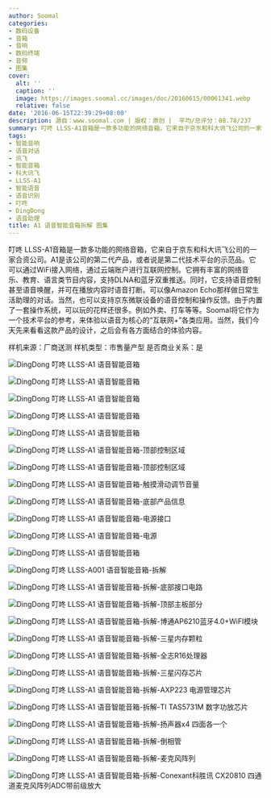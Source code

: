 ```yaml
---
author: Soomal
categories:
- 数码设备
- 音箱
- 音响
- 数码终端
- 音频
- 图集
cover:
  alt: ''
  caption: ''
  image: https://images.soomal.cc/images/doc/20160615/00061341.webp
  relative: false
date: '2016-06-15T22:39:29+08:00'
description: 源自：www.soomal.com | 版权：原创 |  平均/总评分：08.78/237
summary: 叮咚 LLSS-A1音箱是一款多功能的网络音箱，它来自于京东和科大讯飞公司的一家合资公司。它可以通过WiFi接入网络，通过云端账户进行互联网控制。拥有丰富的在线资源，但更大的卖点在于它依托讯飞语音识别去做的语音智能应用。包括教学、京东微联的控制、语音生活助理的对话等等……
tags:
- 智能音响
- 语音对话
- 讯飞
- 智能音箱
- 科大讯飞
- LLSS-A1
- 智能语音
- 语音识别
- 叮咚
- DingDong
- 语音助理
title: A1 语音智能音箱拆解 图集
---
```


叮咚 LLSS-A1音箱是一款多功能的网络音箱，它来自于京东和科大讯飞公司的一家合资公司。A1是该公司的第二代产品，或者说是第二代技术平台的示范品。它可以通过WiFi接入网络，通过云端账户进行互联网控制。它拥有丰富的网络音乐、教育、语言类节目内容，支持DLNA和蓝牙双重推送。同时，它支持语音控制甚至语音唤醒，并可在播放内容时语音打断。可以像Amazon Echo那样做日常生活助理的对话。当然，也可以支持京东微联设备的语音控制和操作反馈。由于内置了一套操作系统，可以玩的花样还很多。例如外卖、打车等等。Soomal将它作为一个技术平台的参考，来体验以语音为核心的“互联网+”各类应用。当然，我们今天先来看看这款产品的设计，之后会有各方面结合的体验内容。

样机来源：厂商送测
样机类型：市售量产型
是否商业关系：是

![DingDong 叮咚 LLSS-A1 语音智能音箱](https://images.soomal.cc/images/doc/20160605/00061087.webp)




![DingDong 叮咚 LLSS-A1 语音智能音箱](https://images.soomal.cc/images/doc/20160605/00061088.webp)




![DingDong 叮咚 LLSS-A1 语音智能音箱](https://images.soomal.cc/images/doc/20160605/00061089.webp)




![DingDong 叮咚 LLSS-A1 语音智能音箱](https://images.soomal.cc/images/doc/20160605/00061090.webp)




![DingDong 叮咚 LLSS-A1 语音智能音箱](https://images.soomal.cc/images/doc/20160605/00061091.webp)




![DingDong 叮咚 LLSS-A1 语音智能音箱-顶部控制区域](https://images.soomal.cc/images/doc/20160605/00061092.webp)




![DingDong 叮咚 LLSS-A1 语音智能音箱-顶部控制区域](https://images.soomal.cc/images/doc/20160605/00061093.webp)




![DingDong 叮咚 LLSS-A1 语音智能音箱-触摸滑动调节音量](https://images.soomal.cc/images/doc/20160605/00061094.webp)




![DingDong 叮咚 LLSS-A1 语音智能音箱-底部产品信息](https://images.soomal.cc/images/doc/20160605/00061095.webp)




![DingDong 叮咚 LLSS-A1 语音智能音箱-电源接口](https://images.soomal.cc/images/doc/20160605/00061096.webp)




![DingDong 叮咚 LLSS-A1 语音智能音箱-电源](https://images.soomal.cc/images/doc/20160605/00061097.webp)




![DingDong 叮咚 LLSS-A1 语音智能音箱](https://images.soomal.cc/images/doc/20160605/00061098.webp)




![DingDong 叮咚 LLSS-A001 语音智能音箱-拆解](https://images.soomal.cc/images/doc/20160605/00061099.webp)




![DingDong 叮咚 LLSS-A1 语音智能音箱-拆解-底部接口电路](https://images.soomal.cc/images/doc/20160605/00061100.webp)




![DingDong 叮咚 LLSS-A1 语音智能音箱-拆解-顶部主板部分](https://images.soomal.cc/images/doc/20160605/00061101.webp)




![DingDong 叮咚 LLSS-A1 语音智能音箱-拆解-博通AP6210蓝牙4.0+WiFI模块](https://images.soomal.cc/images/doc/20160605/00061102.webp)




![DingDong 叮咚 LLSS-A1 语音智能音箱-拆解-三星内存颗粒](https://images.soomal.cc/images/doc/20160605/00061103.webp)




![DingDong 叮咚 LLSS-A1 语音智能音箱-拆解-全志R16处理器](https://images.soomal.cc/images/doc/20160605/00061104.webp)




![DingDong 叮咚 LLSS-A1 语音智能音箱-拆解-三星闪存芯片](https://images.soomal.cc/images/doc/20160605/00061105.webp)




![DingDong 叮咚 LLSS-A1 语音智能音箱-拆解-AXP223 电源管理芯片](https://images.soomal.cc/images/doc/20160605/00061106.webp)




![DingDong 叮咚 LLSS-A1 语音智能音箱-拆解-TI TAS5731M 数字功放芯片](https://images.soomal.cc/images/doc/20160605/00061107.webp)




![DingDong 叮咚 LLSS-A1 语音智能音箱-拆解-扬声器x4 四面各一个](https://images.soomal.cc/images/doc/20160605/00061108.webp)




![DingDong 叮咚 LLSS-A1 语音智能音箱-拆解-倒相管](https://images.soomal.cc/images/doc/20160605/00061109.webp)




![DingDong 叮咚 LLSS-A1 语音智能音箱-拆解-麦克风阵列](https://images.soomal.cc/images/doc/20160605/00061110.webp)




![DingDong 叮咚 LLSS-A1 语音智能音箱-拆解-Conexant科胜讯 CX20810 四通道麦克风阵列ADC带前级放大](https://images.soomal.cc/images/doc/20160605/00061111.webp)